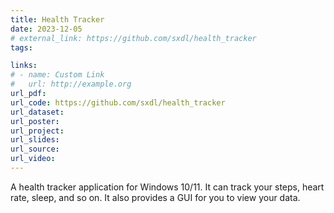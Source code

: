 ```yaml
---
title: Health Tracker
date: 2023-12-05
# external_link: https://github.com/sxdl/health_tracker
tags:

links:
# - name: Custom Link
#   url: http://example.org
url_pdf: 
url_code: https://github.com/sxdl/health_tracker
url_dataset: 
url_poster: 
url_project: 
url_slides: 
url_source: 
url_video: 
---
```


A health tracker application for Windows 10/11. It can track your steps, heart rate, sleep, and so on. It also provides a GUI for you to view your data.

<!--more-->

